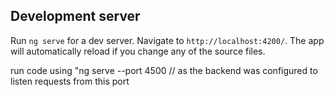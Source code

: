 
## Development server

Run `ng serve` for a dev server. Navigate to `http://localhost:4200/`. The app will automatically reload if you change any of the source files.

run code using "ng serve --port 4500  // as the backend was configured to listen requests from this port

